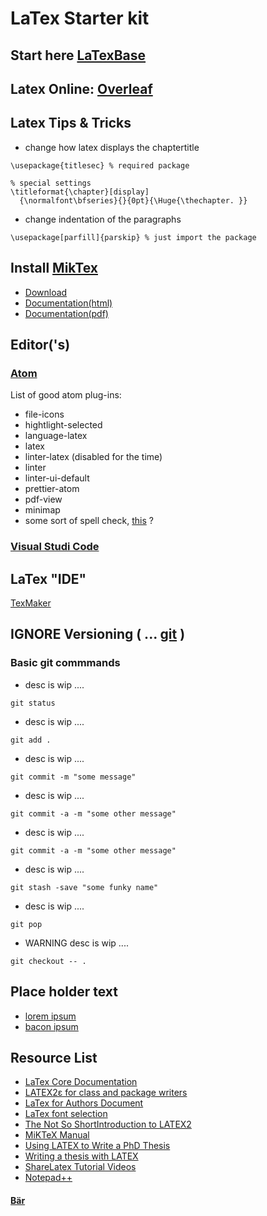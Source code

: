 # LaTex Starter kit

## Start here [LaTexBase](https://latexbase.com)

## Latex Online: [Overleaf](https://www.overleaf.com)

## Latex Tips & Tricks

* change how latex displays the chaptertitle
```
\usepackage{titlesec} % required package

% special settings
\titleformat{\chapter}[display]
  {\normalfont\bfseries}{}{0pt}{\Huge{\thechapter. }}
```
* change indentation of the paragraphs
```
\usepackage[parfill]{parskip} % just import the package
```

## Install [MikTex](https://miktex.org/)

* [Download](https://miktex.org/download)
* [Documentation(html)](https://docs.miktex.org/2.9/manual/)
* [Documentation(pdf)](https://ftp.fau.de/ctan/systems/win32/miktex/doc/2.9/miktex.pdf)

## Editor('s)

### [Atom](https://atom.io/)

List of good atom plug-ins:
* file-icons
* hightlight-selected
* language-latex
* latex
* linter-latex (disabled for the time)
* linter
* linter-ui-default
* prettier-atom
* pdf-view
* minimap
* some sort of spell check, [this](https://atom.io/packages/spell-check) ?

### [Visual Studi Code](https://code.visualstudio.com/)

## LaTex "IDE"

[TexMaker](http://www.xm1math.net/texmaker/index.html)

## IGNORE Versioning ( ... [git](https://git-scm.com/) )

### Basic git commmands

* desc is wip ....
```
git status
```
* desc is wip ....
```
git add .
```
* desc is wip ....
```
git commit -m "some message"
```
* desc is wip ....
```
git commit -a -m "some other message"
```
* desc is wip ....
```
git commit -a -m "some other message"
```
* desc is wip ....
```
git stash -save "some funky name"
```
* desc is wip ....
```
git pop
```
* WARNING desc is wip ....
```
git checkout -- .
```

## Place holder text

* [lorem ipsum](https://loremipsum.io/)
* [bacon ipsum](https://baconipsum.com/)

## Resource List

* [LaTex Core Documentation](https://www.latex-project.org/help/documentation/#source-code-documentation)
* [LATEX2ε for class and package writers](https://www.latex-project.org/help/documentation/clsguide.pdf)
* [LaTex for Authors Document](https://www.latex-project.org/help/documentation/usrguide.pdf)
* [LaTex font selection](https://www.latex-project.org/help/documentation/fntguide.pdf)
* [The Not So ShortIntroduction to LATEX2](https://tobi.oetiker.ch/lshort/lshort.pdf)
* [MiKTeX Manual](https://ctan.mirror.norbert-ruehl.de/systems/win32/miktex/doc/2.9/miktex.pdf)
* [Using LATEX to Write a PhD Thesis](https://www.dickimaw-books.com/latex/thesis/thesis-report.pdf)
* [Writing a thesis with LATEX](https://tug.org/pracjourn/2008-1/mori/mori.pdf)
* [ShareLatex Tutorial Videos](https://www.youtube.com/user/ShareLaTeX/videos)
* [Notepad++](https://notepad-plus-plus.org/download/v7.6.3.html)

#### [Bär](https://www.youtube.com/watch?v=2-Q5Q_fVW-o&t=23168s)
